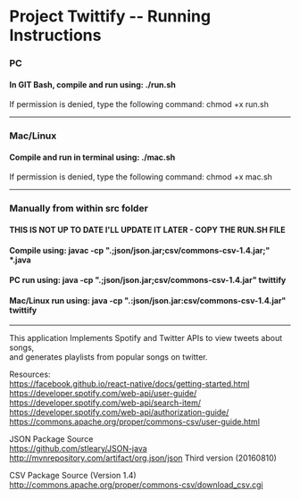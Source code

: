 # Project Twittify -- Running Instructions
### PC
#### In GIT Bash, compile and run using: ./run.sh
If permission is denied, type the following command: chmod +x run.sh

---

### Mac/Linux
#### Compile and run in terminal using: ./mac.sh
If permission is denied, type the following command: chmod +x mac.sh

---

### Manually from within src folder
#### THIS IS NOT UP TO DATE I'LL UPDATE IT LATER - COPY THE RUN.SH FILE
#### Compile using: javac -cp ".;json/json.jar;csv/commons-csv-1.4.jar;" \*.java
#### PC run using: java -cp ".;json/json.jar;csv/commons-csv-1.4.jar" twittify
#### Mac/Linux run using: java -cp ".:json/json.jar:csv/commons-csv-1.4.jar" twittify

---

This application Implements Spotify and Twitter APIs to view tweets about songs, <br>
and generates playlists from popular songs on twitter.

Resources:<br>
https://facebook.github.io/react-native/docs/getting-started.html<br>
https://developer.spotify.com/web-api/user-guide/<br>
https://developer.spotify.com/web-api/search-item/<br>
https://developer.spotify.com/web-api/authorization-guide/<br>
https://commons.apache.org/proper/commons-csv/user-guide.html<br>

JSON Package Source<br>
https://github.com/stleary/JSON-java<br>
http://mvnrepository.com/artifact/org.json/json  Third version (20160810)<br>

CSV Package Source (Version 1.4)<br>
http://commons.apache.org/proper/commons-csv/download_csv.cgi<br>
